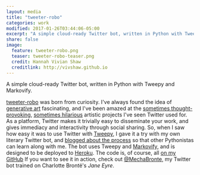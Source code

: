 ```yaml
---
layout: media
title: "tweeter-robo"
categories: work
modified: 2017-01-26T03:44:06-05:00
excerpt: "A simple cloud-ready Twitter bot, written in Python with Tweepy and Markovify."
share: false
image:
  feature: tweeter-robo.png
  teaser: tweeter-robo-teaser.png
  credit: Hannah Vivian Shaw
  creditlink: http://vivshaw.github.io
---
```


A simple cloud-ready Twitter bot, written in Python with Tweepy and Markovify.

[tweeter-robo](https://github.com/vivshaw/tweeter-robo) was born from curiosity. I've always found the idea of [generative art](https://en.wikipedia.org/wiki/Generative_art) fascinating, and I've been amazed at the [sometimes thought-provoking](http://motherboard.vice.com/read/twitter-bot-predicts-these-futures), [sometimes hilarious](http://barrl.net/2748) artistic projects I've seen Twitter used for. As a platform, Twitter makes it trivially easy to disseminate your work, and gives immediacy and interactivity through social sharing. So, when I saw how easy it was to use Twitter with [Tweepy](http://www.tweepy.org/), I gave it a try with my own literary Twitter bot, and [blogged about the process](https://vivshaw.github.io/vivshaw-next/blog/build-you-a-tweetbot-1/) so that other Pythonistas can learn along with me. The bot uses Tweepy and [Markovify](https://github.com/jsvine/markovify), and is designed to be deployed to [Heroku](https://heroku.com). The code is, of course, all [on my GitHub](https://github.com/vivshaw/tweeter-robo) If you want to see it in action, check out [@MechaBronte](https://twitter.com/MechaBronte), my Twitter bot trained on Charlotte Brontë's *Jane Eyre*.